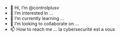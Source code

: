 - 👋 Hi, I’m @controlplusv
- 👀 I’m interested in ...
- 🌱 I’m currently learning ...
- 💞️ I’m looking to collaborate on ...
- 📫 How to reach me ...
  la cybersecurité est a vous
<!---
controlplusv/controlplusv is a ✨ special ✨ repository because its `README.md` (this file) appears on your GitHub profile.
You can click the Preview link to take a look at your changes.
--->
